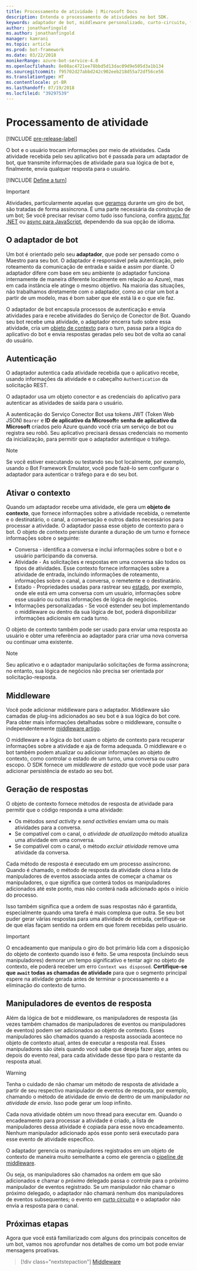 ```yaml
---
title: Processamento de atividade | Microsoft Docs
description: Entenda o processamento de atividades no bot SDK.
keywords: adaptador de bot, middleware personalizado, curto-circuito, fallback, manipuladores de eventos
author: jonathanfingold
ms.author: jonathanfingold
manager: kamrani
ms.topic: article
ms.prod: bot-framework
ms.date: 03/22/2018
monikerRange: azure-bot-service-4.0
ms.openlocfilehash: 8e08ac4721ee78bbd5d13dac09d9e505d3a1b134
ms.sourcegitcommit: f95702d27abbd242c902eeb218d55a72df56ce56
ms.translationtype: HT
ms.contentlocale: pt-BR
ms.lasthandoff: 07/19/2018
ms.locfileid: "39297539"
---
```

# <a name="activity-processing"></a>Processamento de atividade

[!INCLUDE [pre-release-label](~/includes/pre-release-label.md)]

O bot e o usuário trocam informações por meio de atividades. Cada atividade recebida pelo seu aplicativo bot é passada para um adaptador de bot, que transmite informações de atividade para sua lógica de bot e, finalmente, envia qualquer resposta para o usuário.

[!INCLUDE [Define a turn](~/includes/snippet-definition-turn.md)]

> [!IMPORTANT]
> Atividades, particularmente aquelas que [geramos](#generating-responses) durante um giro de bot, são tratadas de forma assíncrona. É uma parte necessária da construção de um bot; Se você precisar revisar como tudo isso funciona, confira [async for .NET](https://docs.microsoft.com/en-us/dotnet/csharp/async) ou [async para JavaScript](https://developer.mozilla.org/en-US/docs/Web/JavaScript/Reference/Statements/async_function), dependendo da sua opção de idioma.

## <a name="the-bot-adapter"></a>O adaptador de bot

Um bot é orientado pelo seu **adaptador**, que pode ser pensado como o Maestro para seu bot. O adaptador é responsável pela autenticação, pelo roteamento da comunicação de entrada e saída e assim por diante. O adaptador difere com base em seu ambiente (o adaptador funciona internamente de maneira diferente localmente em relação ao Azure), mas em cada instância ele atinge o mesmo objetivo. Na maioria das situações, não trabalhamos diretamente com o adaptador, como ao criar um bot a partir de um modelo, mas é bom saber que ele está lá e o que ele faz.

O adaptador de bot encapsula processos de autenticação e envia atividades para e recebe atividades do Serviço de Conector de Bot. Quando seu bot recebe uma atividade, o adaptador encerra tudo sobre essa atividade, cria um [objeto de contexto](#turn-context) para o turn, passa para a lógica do aplicativo do bot e envia respostas geradas pelo seu bot de volta ao canal do usuário.

## <a name="authentication"></a>Autenticação

O adaptador autentica cada atividade recebida que o aplicativo recebe, usando informações da atividade e o cabeçalho `Authentication` da solicitação REST.

O adaptador usa um objeto conector e as credenciais do aplicativo para autenticar as atividades de saída para o usuário.

A autenticação do Serviço Conector Bot usa tokens JWT (Token Web JSON) `Bearer` e **ID de aplicativo da Microsoft**e **senha de aplicativo da Microsoft** criados pelo Azure quando você cria um serviço de bot ou registra seu robô. Seu aplicativo precisará dessas credenciais no momento da inicialização, para permitir que o adaptador autentique o tráfego.

> [!NOTE]
> Se você estiver executando ou testando seu bot localmente, por exemplo, usando o Bot Framework Emulator, você pode fazê-lo sem configurar o adaptador para autenticar o tráfego para e do seu bot.

## <a name="turn-context"></a>Ativar o contexto

Quando um adaptador recebe uma atividade, ele gera um **objeto de contexto**, que fornece informações sobre a atividade recebida, o remetente e o destinatário, o canal, a conversação e outros dados necessários para processar a atividade. O adaptador passa esse objeto de contexto para o bot. O objeto de contexto persiste durante a duração de um turno e fornece informações sobre o seguinte:

* Conversa - identifica a conversa e inclui informações sobre o bot e o usuário participando da conversa.
* Atividade - As solicitações e respostas em uma conversa são todos os tipos de atividades. Esse contexto fornece informações sobre a atividade de entrada, incluindo informações de roteamento, informações sobre o canal, a conversa, o remetente e o destinatário.
* Estado - Propriedades usadas para rastrear seu [estado](~/v4sdk/bot-builder-storage-concept.md), por exemplo, onde ele está em uma conversa com um usuário, informações sobre esse usuário ou outras informações de lógica de negócios.
* Informações personalizadas - Se você estender seu bot implementando o middleware ou dentro da sua lógica de bot, poderá disponibilizar informações adicionais em cada turno.

O objeto de contexto também pode ser usado para enviar uma resposta ao usuário e obter uma referência ao adaptador para criar uma nova conversa ou continuar uma existente.

> [!NOTE]
> Seu aplicativo e o adaptador manipularão solicitações de forma assíncrona; no entanto, sua lógica de negócios não precisa ser orientada por solicitação-resposta.

## <a name="middleware"></a>Middleware

Você pode adicionar middleware para o adaptador. Middleware são camadas de plug-ins adicionados ao seu bot e à sua lógica do bot core. Para obter mais informações detalhadas sobre o middleware, consulte o independentemente [middleware artigo](~/v4sdk/bot-builder-concept-middleware.md).

O middleware e a lógica do bot usam o objeto de contexto para recuperar informações sobre a atividade e aja de forma adequada. O middleware e o bot também podem atualizar ou adicionar informações ao objeto de contexto, como controlar o estado de um turno, uma conversa ou outro escopo. O SDK fornece um _middleware de estado_ que você pode usar para adicionar persistência de estado ao seu bot.

## <a name="generating-responses"></a>Geração de respostas

O objeto de contexto fornece métodos de resposta de atividade para permitir que o código responda a uma atividade:

* Os métodos _send activity_ e _send activities_ enviam uma ou mais atividades para a conversa.
* Se compatível com o canal, o _atividade de atualização_ método atualiza uma atividade em uma conversa.
* Se compatível com o canal, o método _excluir atividade_ remove uma atividade da conversa.

Cada método de resposta é executado em um processo assíncrono. Quando é chamado, o método de resposta da atividade clona a lista de manipuladores de eventos associada antes de começar a chamar os manipuladores, o que significa que conterá todos os manipuladores adicionados até este ponto, mas não conterá nada adicionado após o início do processo.

Isso também significa que a ordem de suas respostas não é garantida, especialmente quando uma tarefa é mais complexa que outra. Se seu bot puder gerar várias respostas para uma atividade de entrada, certifique-se de que elas façam sentido na ordem em que forem recebidas pelo usuário.

> [!IMPORTANT]
> O encadeamento que manipula o giro do bot primário lida com a disposição do objeto de contexto quando isso é feito. Se uma resposta (incluindo seus manipuladores) demorar um tempo significativo e tentar agir no objeto de contexto, ele poderá receber um erro `Context was disposed`. **Certifique-se que `await` todas as chamadas de atividade** para que o segmento principal espere na atividade gerada antes de terminar o processamento e a eliminação do contexto de turno.

## <a name="response-event-handlers"></a>Manipuladores de eventos de resposta

Além da lógica de bot e middleware, os manipuladores de resposta (às vezes também chamados de manipuladores de eventos ou manipuladores de eventos) podem ser adicionados ao objeto de contexto. Esses manipuladores são chamados quando a resposta associada acontece no objeto de contexto atual, antes de executar a resposta real. Esses manipuladores são úteis quando você sabe que deseja fazer algo, antes ou depois do evento real, para cada atividade desse tipo para o restante da resposta atual.

> [!WARNING]
> Tenha o cuidado de não chamar um método de resposta de atividade a partir de seu respectivo manipulador de eventos de resposta, por exemplo, chamando o método de atividade de envio de dentro de um manipulador _na atividade de envio_. Isso pode gerar um loop infinito.

Cada nova atividade obtém um novo thread para executar em. Quando o encadeamento para processar a atividade é criado, a lista de manipuladores dessa atividade é copiada para esse novo encadeamento. Nenhum manipulador adicionado após esse ponto será executado para esse evento de atividade específico.

O adaptador gerencia os manipuladores registrados em um objeto de contexto de maneira muito semelhante a como ele gerencia o [pipeline de middleware](~/v4sdk/bot-builder-concept-middleware.md#the-bot-middleware-pipeline).

Ou seja, os manipuladores são chamados na ordem em que são adicionados e chamar o _próximo_ delegado passa o controle para o próximo manipulador de eventos registrado. Se um manipulador não chamar o próximo delegado, o adaptador não chamará nenhum dos manipuladores de eventos subsequentes; o evento em [curto circuito](~/v4sdk/bot-builder-concept-middleware.md#short-circuiting) e o adaptador não envia a resposta para o canal.

## <a name="next-steps"></a>Próximas etapas

Agora que você está familiarizado com alguns dos principais conceitos de um bot, vamos nos aprofundar nos detalhes de como um bot pode enviar mensagens proativas.

> [!div class="nextstepaction"]
> [Middleware](~/v4sdk/bot-builder-concept-middleware.md)
